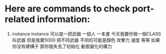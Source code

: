 # Here are commands to check port-related information:

1. instance
instance 可以是一把武器 一個人 一本書
今天我要你做一個CLASS 叫武器
但是我要5000 把不同武器
不同的可能是顏色 攻擊力 速度 等等
如果你沒有建構子 那你就失去了初始化 動態變化的權力






